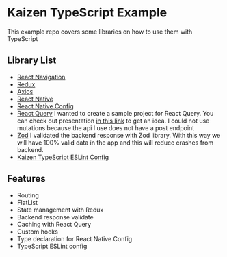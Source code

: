 # Kaizen TypeScript Example

This example repo covers some libraries on how to use them with TypeScript

## Library List
- [React Navigation](https://reactnavigation.org/docs/typescript)
- [Redux](https://redux.js.org/usage/usage-with-typescript#standard-redux-toolkit-project-setup-with-typescript)
- [Axios](https://dev.to/limacodes/why-using-axios-with-typescript-1fnj)
- [React Native](https://reactnative.dev/docs/typescript)
- [React Native Config](https://github.com/luggit/react-native-config#typescript-declaration-for-your-env-file)
- [React Query](https://tanstack.com/query/v3/docs/react/overview) I wanted to create a sample project for React Query. You can check out presentation [in this link](https://tkdodo.eu/blog/thinking-in-react-query) to get an idea. I could not use mutations because the api I use does not have a post endpoint
- [Zod](https://zod.dev/) I validated the backend response with Zod library. With this way we will have 100% valid data in the app and this will reduce crashes from backend.
- [Kaizen TypeScript ESLint Config](https://github.com/kaizentelekom/typescript)

## Features
- Routing
- FlatList
- State management with Redux
- Backend response validate
- Caching with React Query
- Custom hooks
- Type declaration for React Native Config
- TypeScript ESLint config
